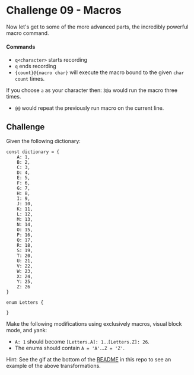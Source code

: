 # Challenge 09 - Macros

Now let's get to some of the more advanced parts, the incredibly powerful macro command.

#### Commands

* `q<character>` starts recording
* `q` ends recording
* `{count}@{macro char}` will execute the macro bound to the given `char` `count` times.

If you choose `a` as your character then: `3@a` would run the macro three times.

* `@@` would repeat the previously run macro on the current line.

## Challenge

Given the following dictionary:

```
const dictionary = {
    A: 1,
    B: 2,
    C: 3,
    D: 4,
    E: 5,
    F: 6,
    G: 7,
    H: 8,
    I: 9,
    J: 10,
    K: 11,
    L: 12,
    M: 13,
    N: 14,
    O: 15,
    P: 16,
    Q: 17,
    R: 18,
    S: 19,
    T: 20,
    U: 21,
    V: 22,
    W: 23,
    X: 24,
    Y: 25,
    Z: 26
}

enum Letters {

}
```

Make the following modifications using exclusively macros, visual block mode, and yank:

* `A: 1` should become `[Letters.A]: 1`...`[Letters.Z]: 26`.
* The enums should contain `A = 'A'`...`Z = 'Z'`.

Hint: See the gif at the bottom of the [README](../README.md#examples-of-vim-usage) in this repo to see an example of the above transformations.